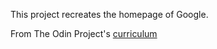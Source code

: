 This project recreates the homepage of Google.

From The Odin Project's [curriculum](http://www.theodinproject.com/courses/web-development-101/lessons/html-css)